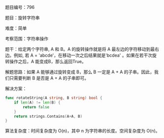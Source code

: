 题目编号：796

题目：旋转字符串

难度：简单

考察范围：字符串操作

题干：给定两个字符串, A 和 B。A 的旋转操作就是将 A 最左边的字符移动到最右边。例如, 若 A = 'abcde'，在移动一次之后结果就是'bcdea' 。如果在若干次旋转操作之后，A 能变成B，那么返回True。

解题思路：如果 A 能够通过旋转变成 B，那么 B 一定是 A + A 的子串。因此，我们只需要判断 B 是否是 A + A 的子串即可。

解决方案：

```go
func rotateString(A string, B string) bool {
    if len(A) != len(B) {
        return false
    }
    return strings.Contains(A+A, B)
}
```

算法复杂度：时间复杂度为 O(n)，其中 n 为字符串的长度。空间复杂度为 O(n)。